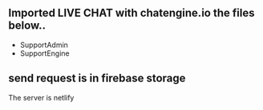 ## Imported LIVE CHAT with chatengine.io the files below..
 - SupportAdmin
 - SupportEngine

 ## send request is in firebase storage

 The server is netlify